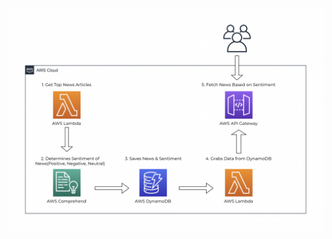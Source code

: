 ![](https://github.com/yusufmunircloud/AWS-Projects/blob/main/img/sentiment-img/sentimentai-architecture.png?raw=true)
